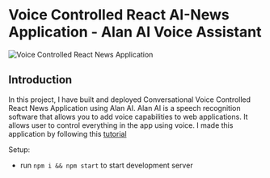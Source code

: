 # Voice Controlled React AI-News Application - Alan AI Voice Assistant

![Voice Controlled React News Application](https://i.ibb.co/TcF5rp2/ai-news.png)

## Introduction

In this project, I have built and deployed Conversational Voice Controlled React News Application using Alan AI. Alan AI is a speech recognition software that allows you to add voice capabilities to web applications. It allows user to control everything in the app using voice. I made this application by following this [tutorial](https://www.youtube.com/watch?v=rqw3OftE5sA)

Setup:

- run `npm i && npm start` to start development server
